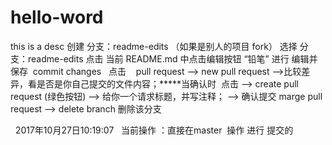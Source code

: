 # hello-word
this is a desc
创建 分支：readme-edits （如果是别人的项目 fork）
选择 分支：readme-edits 
点击 当前  README.md 中点击编辑按钮 “铅笔”
进行 编辑并保存  commit changes
 
点击 
  pull request 
  --> new pull request 
  -->比较差异，看是否是你自己提交的文件内容；*****当确认时  点击
  --> create pull request (绿色按钮)
  --> 给你一个请求标题，并写注释；
  --> 确认提交 marge pull request 
  --> delete branch 删除该分支
 
 
2017年10月27日10:19:07 
 当前操作 ：直接在master  操作 进行 提交的
